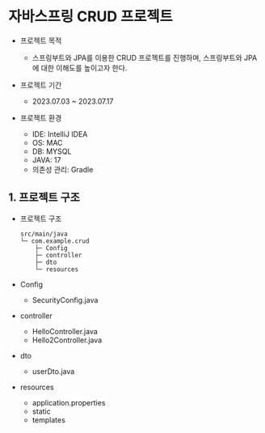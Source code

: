 # 자바스프링 CRUD 프로젝트

- 프로젝트 목적
  - 스프링부트와 JPA를 이용한 CRUD 프로젝트를 진행하며, 스프링부트와 JPA에 대한 이해도를 높이고자 한다.


- 프로젝트 기간
  - 2023.07.03 ~ 2023.07.17

  
- 프로젝트 환경
  - IDE: IntelliJ IDEA
  - OS: MAC
  - DB: MYSQL
  - JAVA: 17
  - 의존성 관리: Gradle

## 1. 프로젝트 구조

- 프로젝트 구조
    ~~~
  src/main/java
    └─ com.example.crud
        ├─ Config
        ├─ controller
        ├─ dto
        └─ resources
    ~~~
  
- Config
  - SecurityConfig.java
- controller
  - HelloController.java
  - Hello2Controller.java
- dto
  - userDto.java
- resources
  - application.properties
  - static
  - templates